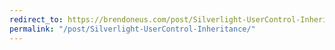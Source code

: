 ```yaml
---
redirect_to: https://brendoneus.com/post/Silverlight-UserControl-Inheritance/
permalink: "/post/Silverlight-UserControl-Inheritance/"
---
```

